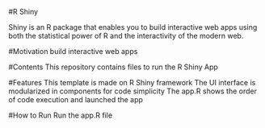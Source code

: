 #R Shiny 

Shiny is an R package that enables you to build interactive web apps using both the statistical power of R and the interactivity of the modern web. 

#Motivation
build interactive web apps

#Contents
This repository contains files to run the R Shiny App

#Features
This template is made on R Shiny framework
The UI interface is modularized in components for code simplicity
The app.R shows the order of code execution and launched the app

#How to Run
Run the app.R file

